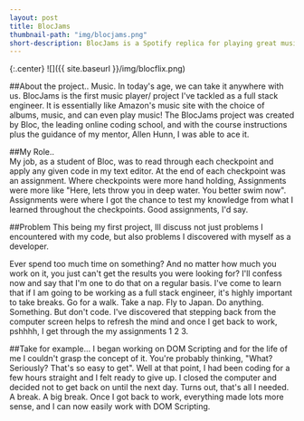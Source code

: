 ```yaml
---
layout: post
title: BlocJams
thumbnail-path: "img/blocjams.png"
short-description: BlocJams is a Spotify replica for playing great music.
---
```


{:.center}
![]({{ site.baseurl }}/img/blocflix.png)

##About the project..
Music. In today's age, we can take it anywhere with us. BlocJams is the first music player/ project I've tackled as a full stack engineer. It is essentially like Amazon's music site with the choice of albums, music, and can even play music! The BlocJams project was created by Bloc, the leading online coding school, and with the course instructions plus the guidance of my mentor, Allen Hunn, I was able to ace it.

##My Role..  
My job, as a student of Bloc, was to read through each checkpoint and apply any given code in my text editor. At the end of each checkpoint was an assignment. Where checkpoints were more hand holding, Assignments were more like "Here, lets throw you in deep water. You better swim now". Assignments were where I got the chance to test my knowledge from what I learned throughout the checkpoints. Good assignments, I'd say.


##Problem
This being my first project, Ill discuss not just problems I encountered with my code, but also problems I discovered with myself as a developer.

Ever spend too much time on something? And no matter how much you work on it, you just can't get the results you were looking for? I'll confess now and say that I'm one to do that on a regular basis. I've come to learn that if I am going to be working as a full stack engineer, it's highly important to take breaks. Go for a walk. Take a nap. Fly to Japan. Do anything. Something. But don't code. I've discovered that stepping back from the computer screen helps to refresh the mind and once I get back to work, pshhhh, I get through the my assignments 1 2 3.


##Take for example...
I began working on DOM Scripting and for the life of me I couldn't grasp the concept of it. You're probably thinking, "What? Seriously? That's so easy to get". Well at that point, I had been coding for a few hours straight and I felt ready to give up. I closed the computer and decided not to get back on until the next day. Turns out, that's all I needed. A break. A big break. Once I got back to work, everything made lots more sense, and I can now easily work with DOM Scripting.
